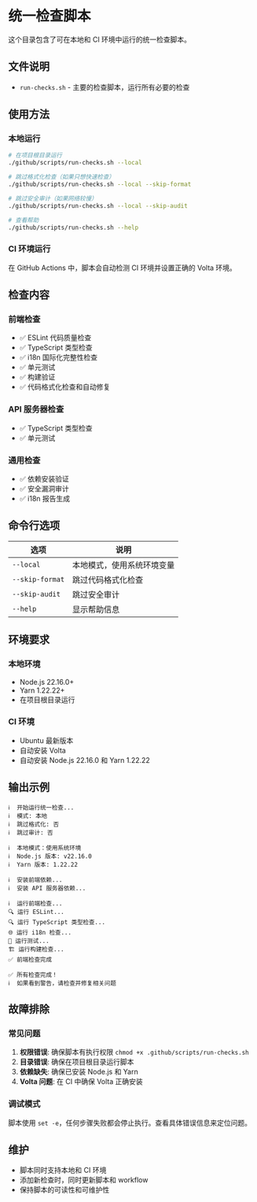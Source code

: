 # 统一检查脚本

这个目录包含了可在本地和 CI 环境中运行的统一检查脚本。

## 文件说明

- `run-checks.sh` - 主要的检查脚本，运行所有必要的检查

## 使用方法

### 本地运行

```bash
# 在项目根目录运行
./github/scripts/run-checks.sh --local

# 跳过格式化检查（如果只想快速检查）
./github/scripts/run-checks.sh --local --skip-format

# 跳过安全审计（如果网络较慢）
./github/scripts/run-checks.sh --local --skip-audit

# 查看帮助
./github/scripts/run-checks.sh --help
```

### CI 环境运行

在 GitHub Actions 中，脚本会自动检测 CI 环境并设置正确的 Volta 环境。

## 检查内容

### 前端检查

- ✅ ESLint 代码质量检查
- ✅ TypeScript 类型检查
- ✅ i18n 国际化完整性检查
- ✅ 单元测试
- ✅ 构建验证
- ✅ 代码格式化检查和自动修复

### API 服务器检查

- ✅ TypeScript 类型检查
- ✅ 单元测试

### 通用检查

- ✅ 依赖安装验证
- ✅ 安全漏洞审计
- ✅ i18n 报告生成

## 命令行选项

| 选项            | 说明                       |
| --------------- | -------------------------- |
| `--local`       | 本地模式，使用系统环境变量 |
| `--skip-format` | 跳过代码格式化检查         |
| `--skip-audit`  | 跳过安全审计               |
| `--help`        | 显示帮助信息               |

## 环境要求

### 本地环境

- Node.js 22.16.0+
- Yarn 1.22.22+
- 在项目根目录运行

### CI 环境

- Ubuntu 最新版本
- 自动安装 Volta
- 自动安装 Node.js 22.16.0 和 Yarn 1.22.22

## 输出示例

```
ℹ️  开始运行统一检查...
ℹ️  模式: 本地
ℹ️  跳过格式化: 否
ℹ️  跳过审计: 否

ℹ️  本地模式：使用系统环境
ℹ️  Node.js 版本: v22.16.0
ℹ️  Yarn 版本: 1.22.22

ℹ️  安装前端依赖...
ℹ️  安装 API 服务器依赖...

ℹ️  运行前端检查...
🔍 运行 ESLint...
🔍 运行 TypeScript 类型检查...
🌐 运行 i18n 检查...
🧪 运行测试...
🏗️ 运行构建检查...
✅ 前端检查完成

✅ 所有检查完成！
ℹ️  如果看到警告，请检查并修复相关问题
```

## 故障排除

### 常见问题

1. **权限错误**: 确保脚本有执行权限 `chmod +x .github/scripts/run-checks.sh`
2. **目录错误**: 确保在项目根目录运行脚本
3. **依赖缺失**: 确保已安装 Node.js 和 Yarn
4. **Volta 问题**: 在 CI 中确保 Volta 正确安装

### 调试模式

脚本使用 `set -e`，任何步骤失败都会停止执行。查看具体错误信息来定位问题。

## 维护

- 脚本同时支持本地和 CI 环境
- 添加新检查时，同时更新脚本和 workflow
- 保持脚本的可读性和可维护性
